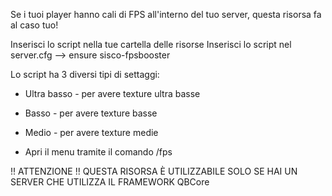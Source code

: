 Se i tuoi player hanno cali di FPS all'interno del tuo server, questa risorsa fa al caso tuo!

Inserisci lo script nella tue cartella delle risorse
Inserisci lo script nel server.cfg --> ensure sisco-fpsbooster

Lo script ha 3 diversi tipi di settaggi:
+ Ultra basso - per avere texture ultra basse
+ Basso - per avere texture basse
+ Medio - per avere texture medie

+ Apri il menu tramite il comando /fps

!! ATTENZIONE !!
QUESTA RISORSA È UTILIZZABILE SOLO SE HAI UN SERVER CHE UTILIZZA IL FRAMEWORK QBCore
